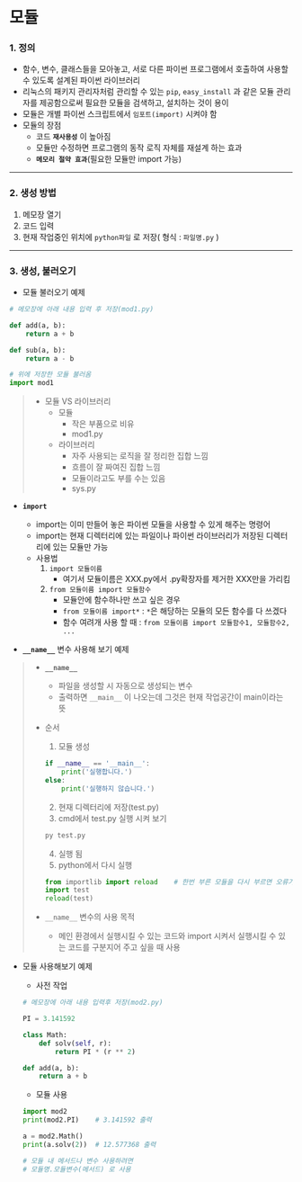 # 모듈

### 1. 정의

- 함수, 변수, 클래스들을 모아놓고, 서로 다른 파이썬 프로그램에서 호출하여 사용할 수 있도록 설계된 파이썬 라이브러리
- 리눅스의 패키지 관리자처럼 관리할 수 있는 `pip`, `easy_install` 과 같은 모듈 관리자를 제공함으로써 필요한 모듈을 검색하고, 설치하는 것이 용이
- 모듈은 개별 파이썬 스크립트에서 `임포트(import)` 시켜야 함 
- 모듈의 장점
  - 코드 **`재사용성`** 이 높아짐
  - 모듈만 수정하면 프로그램의 동작 로직 자체를 재설계 하는 효과
  - **`메모리 절약 효과`**(필요한 모듈만 import 가능)

---

### 2. 생성 방법

1. 메모장 열기
2. 코드 입력
3. 현재 작업중인 위치에 `python파일` 로 저장( 형식 : `파일명.py` )

---

### 3. 생성, 불러오기

- 모듈 불러오기 예제

```python
# 메모장에 아래 내용 입력 후 저장(mod1.py)

def add(a, b):
    return a + b

def sub(a, b):
    return a - b
```

```python
# 위에 저장한 모듈 불러옴
import mod1
```

> - 모듈 VS 라이브러리
>   - 모듈
>     - 작은 부품으로 비유
>     - mod1.py
>   - 라이브러리
>     - 자주 사용되는 로직을 잘 정리한 집합 느낌
>     - 흐름이 잘 짜여진 집합 느낌
>     - 모듈이라고도 부를 수는 있음
>     - sys.py

- **`import`**
  - import는 이미 만들어 놓은 파이썬 모듈을 사용할 수 있게 해주는 명령어
  - import는 현재 디렉터리에 있는 파일이나 파이썬 라이브러리가 저장된 디렉터리에 있는 모듈만 가능
  - 사용법
    1. `import 모듈이름`
       - 여기서 모듈이름은 XXX.py에서 .py확장자를 제거한 XXX만을 가리킴
    2. `from 모듈이름 import 모듈함수`
       - 모듈안에 함수하나만 쓰고 싶은 경우
       - `from 모듈이름 import*` :  `*`은 해당하는 모듈의 모든 함수를 다 쓰겠다
       - 함수 여려개 사용 할 때 : `from 모듈이름 import 모듈함수1, 모듈함수2, ...`

- **`__name__`** 변수 사용해 보기 예제

> - **`__name__`**
>
>   - 파일을 생성할 시 자동으로 생성되는 변수
>   - 출력하면 `__main__` 이 나오는데 그것은 현재 작업공간이 main이라는 뜻
>
> - 순서
>
>   1.  모듈 생성
>
>   ```python
>   if __name__ == '__main__':
>       print('실행합니다.')
>   else:
>       print('실행하지 않습니다.')
>   ```
>
>   2. 현재 디렉터리에 저장(test.py)
>   3. cmd에서 test.py 실행 시켜 보기
>
>   ```bash
>   py test.py
>   ```
>
>   4. 실행 됨
>   5. python에서 다시 실행
>
>   ```python
>   from importlib import reload	# 한번 부른 모듈을 다시 부르면 오류가 나기 때문에 reload 메서드를 쓰기위해 import해줌
>   import test
>   reload(test)
>   ```
>
> - `__name__` 변수의 사용 목적
>
>   - 메인 환경에서 실행시킬 수 있는 코드와 import 시켜서 실행시킬 수 있는 코드를 구분지어 주고 싶을 때 사용

- 모듈 사용해보기 예제

  - 사전 작업

  ```python
  # 메모장에 아래 내용 입력후 저장(mod2.py) 
  
  PI = 3.141592
  
  class Math:
      def solv(self, r):
          return PI * (r ** 2)
  
  def add(a, b):
      return a + b
  ```

  - 모듈 사용

  ```python
  import mod2
  print(mod2.PI)	# 3.141592 출력
  
  a = mod2.Math()
  print(a.solv(2))	# 12.577368 출력
  
  # 모듈 내 메서드나 변수 사용하려면
  # 모듈명.모듈변수(메서드) 로 사용
  ```

  

  

